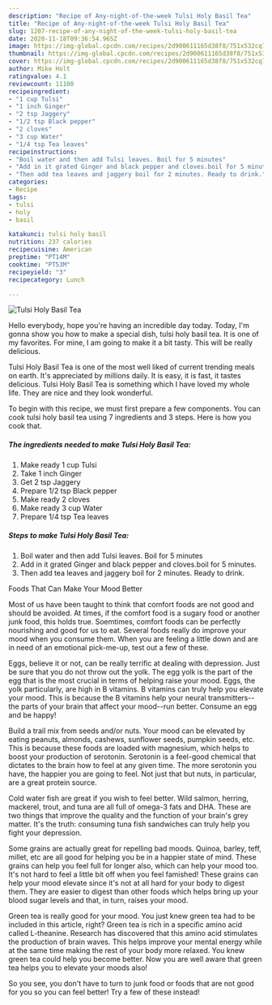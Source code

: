 ```yaml
---
description: "Recipe of Any-night-of-the-week Tulsi Holy Basil Tea"
title: "Recipe of Any-night-of-the-week Tulsi Holy Basil Tea"
slug: 1207-recipe-of-any-night-of-the-week-tulsi-holy-basil-tea
date: 2020-11-18T09:36:54.965Z
image: https://img-global.cpcdn.com/recipes/2d900611165d38f8/751x532cq70/tulsi-holy-basil-tea-recipe-main-photo.jpg
thumbnail: https://img-global.cpcdn.com/recipes/2d900611165d38f8/751x532cq70/tulsi-holy-basil-tea-recipe-main-photo.jpg
cover: https://img-global.cpcdn.com/recipes/2d900611165d38f8/751x532cq70/tulsi-holy-basil-tea-recipe-main-photo.jpg
author: Mike Holt
ratingvalue: 4.1
reviewcount: 11100
recipeingredient:
- "1 cup Tulsi"
- "1 inch Ginger"
- "2 tsp Jaggery"
- "1/2 tsp Black pepper"
- "2 cloves"
- "3 cup Water"
- "1/4 tsp Tea leaves"
recipeinstructions:
- "Boil water and then add Tulsi leaves. Boil for 5 minutes"
- "Add in it grated Ginger and black pepper and cloves.boil for 5 minutes."
- "Then add tea leaves and jaggery boil for 2 minutes. Ready to drink."
categories:
- Recipe
tags:
- tulsi
- holy
- basil

katakunci: tulsi holy basil 
nutrition: 237 calories
recipecuisine: American
preptime: "PT14M"
cooktime: "PT53M"
recipeyield: "3"
recipecategory: Lunch

---
```



![Tulsi Holy Basil Tea](https://img-global.cpcdn.com/recipes/2d900611165d38f8/751x532cq70/tulsi-holy-basil-tea-recipe-main-photo.jpg)

Hello everybody, hope you're having an incredible day today. Today, I'm gonna show you how to make a special dish, tulsi holy basil tea. It is one of my favorites. For mine, I am going to make it a bit tasty. This will be really delicious.

Tulsi Holy Basil Tea is one of the most well liked of current trending meals on earth. It's appreciated by millions daily. It is easy, it is fast, it tastes delicious. Tulsi Holy Basil Tea is something which I have loved my whole life. They are nice and they look wonderful.




To begin with this recipe, we must first prepare a few components. You can cook tulsi holy basil tea using 7 ingredients and 3 steps. Here is how you cook that.

<!--inarticleads1-->

##### The ingredients needed to make Tulsi Holy Basil Tea:

1. Make ready 1 cup Tulsi
1. Take 1 inch Ginger
1. Get 2 tsp Jaggery
1. Prepare 1/2 tsp Black pepper
1. Make ready 2 cloves
1. Make ready 3 cup Water
1. Prepare 1/4 tsp Tea leaves




<!--inarticleads2-->

##### Steps to make Tulsi Holy Basil Tea:

1. Boil water and then add Tulsi leaves. Boil for 5 minutes
1. Add in it grated Ginger and black pepper and cloves.boil for 5 minutes.
1. Then add tea leaves and jaggery boil for 2 minutes. Ready to drink.




Foods That Can Make Your Mood Better


Most of us have been taught to think that comfort foods are not good and should be avoided. At times, if the comfort food is a sugary food or another junk food, this holds true. Soemtimes, comfort foods can be perfectly nourishing and good for us to eat. Several foods really do improve your mood when you consume them. When you are feeling a little down and are in need of an emotional pick-me-up, test out a few of these.

Eggs, believe it or not, can be really terrific at dealing with depression. Just be sure that you do not throw out the yolk. The egg yolk is the part of the egg that is the most crucial in terms of helping raise your mood. Eggs, the yolk particularly, are high in B vitamins. B vitamins can truly help you elevate your mood. This is because the B vitamins help your neural transmitters--the parts of your brain that affect your mood--run better. Consume an egg and be happy!

Build a trail mix from seeds and/or nuts. Your mood can be elevated by eating peanuts, almonds, cashews, sunflower seeds, pumpkin seeds, etc. This is because these foods are loaded with magnesium, which helps to boost your production of serotonin. Serotonin is a feel-good chemical that dictates to the brain how to feel at any given time. The more serotonin you have, the happier you are going to feel. Not just that but nuts, in particular, are a great protein source.

Cold water fish are great if you wish to feel better. Wild salmon, herring, mackerel, trout, and tuna are all full of omega-3 fats and DHA. These are two things that improve the quality and the function of your brain's grey matter. It's the truth: consuming tuna fish sandwiches can truly help you fight your depression. 

Some grains are actually great for repelling bad moods. Quinoa, barley, teff, millet, etc are all good for helping you be in a happier state of mind. These grains can help you feel full for longer also, which can help your mood too. It's not hard to feel a little bit off when you feel famished! These grains can help your mood elevate since it's not at all hard for your body to digest them. They are easier to digest than other foods which helps bring up your blood sugar levels and that, in turn, raises your mood.

Green tea is really good for your mood. You just knew green tea had to be included in this article, right? Green tea is rich in a specific amino acid called L-theanine. Research has discovered that this amino acid stimulates the production of brain waves. This helps improve your mental energy while at the same time making the rest of your body more relaxed. You knew green tea could help you become better. Now you are well aware that green tea helps you to elevate your moods also!

So you see, you don't have to turn to junk food or foods that are not good for you so you can feel better! Try a few of these instead!

